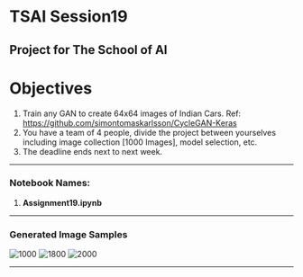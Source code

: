 # TSAI Session19

Project for The School of AI
---------------------------------------------------------------------------------------

# Objectives
1. Train any GAN to create 64x64 images of Indian Cars.
  Ref: https://github.com/simontomaskarlsson/CycleGAN-Keras
2. You have a team of 4 people, divide the project between yourselves including image collection [1000 Images], model selection, etc. 
3. The deadline ends next to next week.

--------------------------------------------------------------------------------------


### Notebook Names: 
1. **Assignment19.ipynb**

--------------------------------------------------------------------------------------

### Generated Image Samples

![1000](https://user-images.githubusercontent.com/15984084/70497806-6aad0b00-1b3a-11ea-96b3-0c80a002f4a8.png)
![1800](https://user-images.githubusercontent.com/15984084/70497763-43563e00-1b3a-11ea-8aa4-24f54fa14539.png)
![2000](https://user-images.githubusercontent.com/15984084/70497797-62ed6680-1b3a-11ea-8580-5df797ef04c1.png)


--------------------------------------------------------------------------------------